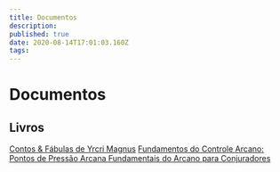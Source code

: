 ```yaml
---
title: Documentos
description: 
published: true
date: 2020-08-14T17:01:03.160Z
tags: 
---
```


<!-- SUBTITLE: Visão geral sobre Documentos -->

# Documentos

## Livros
[Contos & Fábulas de Yrcri Magnus](http://localhost/documentos/contos-fabulas-de-yrcri-magnus#contos-fabulas-de-yrcri-magnus)
[Fundamentos do Controle Arcano: Pontos de Pressão Arcana
](http://localhost/documentos/fundamentos-do-controle-arcano-pontos-de-pressão-arcana) [Fundamentais do Arcano para Conjuradores](http://localhost/documentos/fundamentais-do-arcano-para-conjuradores)